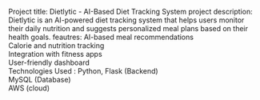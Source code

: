 Project title:  Dietlytic - AI-Based Diet Tracking System
project description: Dietlytic is an AI-powered diet tracking system that helps users monitor their daily nutrition and suggests personalized meal plans based on their health goals.
feautres: 
AI-based meal recommendations  
Calorie and nutrition tracking  
Integration with fitness apps  
User-friendly dashboard  
Technologies Used :
Python, Flask (Backend)   
MySQL (Database)  
AWS (cloud) 
